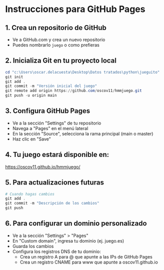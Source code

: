 # Instrucciones para GitHub Pages

## 1. Crea un repositorio de GitHub
- Ve a GitHub.com y crea un nuevo repositorio
- Puedes nombrarlo `juego` o como prefieras

## 2. Inicializa Git en tu proyecto local
```powershell
cd "c:\Users\oscar.delacuesta\Desktop\Datos tratados\python\jueguito"
git init
git add .
git commit -m "Versión inicial del juego"
git remote add origin https://github.com/oscov11/hmmjuego.git
git push -u origin main
```

## 3. Configura GitHub Pages
- Ve a la sección "Settings" de tu repositorio
- Navega a "Pages" en el menú lateral
- En la sección "Source", selecciona la rama principal (main o master)
- Haz clic en "Save"

## 4. Tu juego estará disponible en:
https://oscov11.github.io/hmmjuego/

## 5. Para actualizaciones futuras
```powershell
# Cuando hagas cambios
git add .
git commit -m "Descripción de los cambios"
git push
```

## 6. Para configurar un dominio personalizado
- Ve a la sección "Settings" > "Pages"
- En "Custom domain", ingresa tu dominio (ej. juego.es)
- Guarda los cambios
- Configura los registros DNS de tu dominio:
  - Crea un registro A para @ que apunte a las IPs de GitHub Pages
  - Crea un registro CNAME para www que apunte a oscov11.github.io
